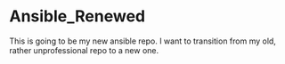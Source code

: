 # Ansible_Renewed
This is going to be my new ansible repo. I want to transition from my old, rather unprofessional repo to a new one.
